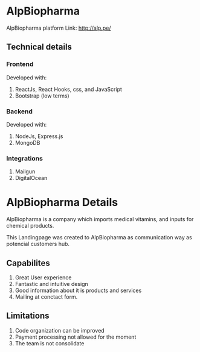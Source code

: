 # AlpBiopharma
AlpBiopharma platform
Link: http://alp.pe/

## Technical details

### Frontend
 
Developed with:

1. ReactJs, React Hooks, css, and JavaScript
2. Bootstrap (low terms)

### Backend

Developed with:

1. NodeJs, Express.js
2. MongoDB

### Integrations

1. Mailgun
2. DigitalOcean

# AlpBiopharma Details

AlpBiopharma is a company which imports medical vitamins, and inputs for chemical products.

This Landingpage was created to AlpBiopharma as communication way as potencial customers hub.

## Capabilites

1. Great User experience
2. Fantastic and intuitive design
3. Good information about it is products and services
4. Mailing at conctact form.

## Limitations

1.  Code organization can be improved
2.  Payment processing not allowed for the moment
3.  The team is not consolidate


